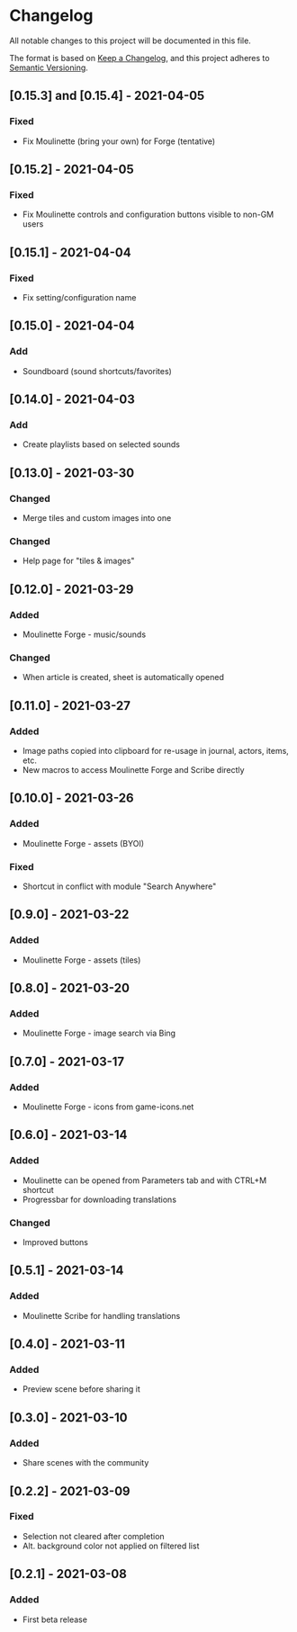 # Changelog
All notable changes to this project will be documented in this file.

The format is based on [Keep a Changelog](https://keepachangelog.com/en/1.0.0/),
and this project adheres to [Semantic Versioning](https://semver.org/spec/v2.0.0.html).

## [0.15.3] and [0.15.4] - 2021-04-05
### Fixed
- Fix Moulinette (bring your own) for Forge (tentative)

## [0.15.2] - 2021-04-05
### Fixed
- Fix Moulinette controls and configuration buttons visible to non-GM users

## [0.15.1] - 2021-04-04
### Fixed
- Fix setting/configuration name

## [0.15.0] - 2021-04-04
### Add
- Soundboard (sound shortcuts/favorites)

## [0.14.0] - 2021-04-03
### Add
- Create playlists based on selected sounds

## [0.13.0] - 2021-03-30
### Changed
- Merge tiles and custom images into one
### Changed
- Help page for "tiles & images"

## [0.12.0] - 2021-03-29
### Added
- Moulinette Forge - music/sounds
### Changed
- When article is created, sheet is automatically opened

## [0.11.0] - 2021-03-27
### Added
- Image paths copied into clipboard for re-usage in journal, actors, items, etc.
- New macros to access Moulinette Forge and Scribe directly

## [0.10.0] - 2021-03-26
### Added
- Moulinette Forge - assets (BYOI)
### Fixed
- Shortcut in conflict with module "Search Anywhere"

## [0.9.0] - 2021-03-22
### Added
- Moulinette Forge - assets (tiles)

## [0.8.0] - 2021-03-20
### Added
- Moulinette Forge - image search via Bing

## [0.7.0] - 2021-03-17
### Added
- Moulinette Forge - icons from game-icons.net

## [0.6.0] - 2021-03-14
### Added
- Moulinette can be opened from Parameters tab and with CTRL+M shortcut
- Progressbar for downloading translations
### Changed
- Improved buttons

## [0.5.1] - 2021-03-14
### Added
- Moulinette Scribe for handling translations

## [0.4.0] - 2021-03-11
### Added
- Preview scene before sharing it

## [0.3.0] - 2021-03-10
### Added
- Share scenes with the community

## [0.2.2] - 2021-03-09
### Fixed
- Selection not cleared after completion
- Alt. background color not applied on filtered list

## [0.2.1] - 2021-03-08
### Added
- First beta release
